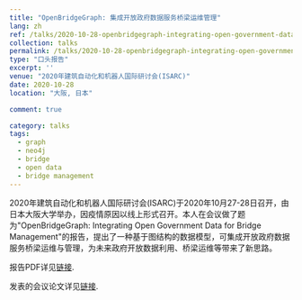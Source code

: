 ```yaml
---
title: "OpenBridgeGraph: 集成开放政府数据服务桥梁运维管理"
lang: zh
ref: /talks/2020-10-28-openbridgegraph-integrating-open-government-data-for-bridge-management
collection: talks
permalink: /talks/2020-10-28-openbridgegraph-integrating-open-government-data-for-bridge-management
type: "口头报告"
excerpt: ''
venue: "2020年建筑自动化和机器人国际研讨会(ISARC)"
date: 2020-10-28
location: "大阪, 日本"

comment: true

category: talks
tags: 
  - graph
  - neo4j
  - bridge
  - open data
  - bridge management
---
```


2020年建筑自动化和机器人国际研讨会(ISARC)于2020年10月27-28日召开，由日本大阪大学举办，因疫情原因以线上形式召开。本人在会议做了题为"OpenBridgeGraph: Integrating Open Government Data for Bridge Management"的报告，提出了一种基于图结构的数据模型，可集成开放政府数据服务桥梁运维与管理，为未来政府开放数据利用、桥梁运维等带来了新思路。

报告PDF详见[链接]({{site.baseurl}}/files/2020-10-28-openbridgegraph-integrating-open-government-data-for-bridge-management-slides.pdf).

发表的会议论文详见[链接]({{site.baseurl}}/publications/2020-10-14-openbridgegraph-integrating-open-government-data-for-bridge-management).
